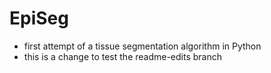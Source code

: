 # EpiSeg

- first attempt of a tissue segmentation algorithm in Python
- this is a change to test the readme-edits branch
